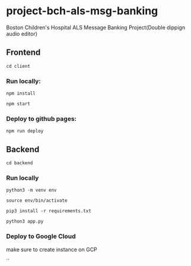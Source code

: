 # project-bch-als-msg-banking
Boston Children's Hospital ALS Message Banking Project(Double dippign audio editor) 

## Frontend

`cd client`

### Run locally:

`npm install`

`npm start`

### Deploy to github pages:

`npm run deploy`

## Backend

`cd backend`

### Run locally

`python3 -m venv env`

`source env/bin/activate`

`pip3 install -r requirements.txt`

`python3 app.py`

### Deploy to Google Cloud

make sure to create instance on GCP

``